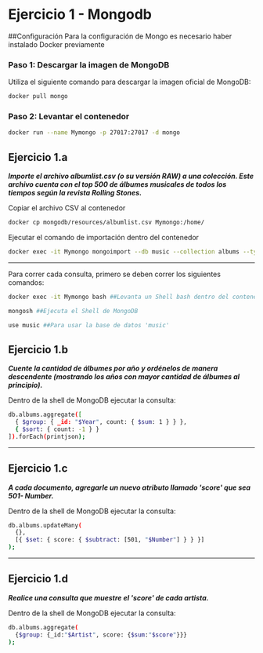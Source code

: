 
# Ejercicio 1 - Mongodb

##Configuración
Para la configuración de Mongo es necesario haber instalado Docker previamente
### Paso 1: Descargar la imagen de MongoDB
Utiliza el siguiente comando para descargar la imagen oficial de MongoDB:
```bash
docker pull mongo
```

### Paso 2: Levantar el contenedor
```bash
docker run --name Mymongo -p 27017:27017 -d mongo
```

## Ejercicio 1.a
***Importe el archivo albumlist.csv (o su versión RAW) a una colección. 
Este archivo cuenta con el top 500 de álbumes musicales de todos los tiempos según la revista Rolling Stones.***

Copiar el archivo CSV al contenedor

```bash
docker cp mongodb/resources/albumlist.csv Mymongo:/home/
```
Ejecutar el comando de importación dentro del contenedor

```bash
docker exec -it Mymongo mongoimport --db music --collection albums --type csv --file /home/albumlist.csv --headerline
```

***

Para correr cada consulta, primero se deben correr los siguientes comandos:

```bash
docker exec -it Mymongo bash ##Levanta un Shell bash dentro del contenedor
```
```bash
mongosh ##Ejecuta el Shell de MongoDB
```
```bash
use music ##Para usar la base de datos 'music'
```

## Ejercicio 1.b
***Cuente la cantidad de álbumes por año y ordénelos de manera descendente (mostrando los años con mayor cantidad de álbumes al principio).***

Dentro de la shell de MongoDB ejecutar la consulta:
```bash
db.albums.aggregate([
  { $group: { _id: "$Year", count: { $sum: 1 } } },
  { $sort: { count: -1 } }
]).forEach(printjson);
```
***
## Ejercicio 1.c
***A cada documento, agregarle un nuevo atributo llamado 'score' que sea 501- Number.***

Dentro de la shell de MongoDB ejecutar la consulta:
```bash
db.albums.updateMany(
  {},
  [{ $set: { score: { $subtract: [501, "$Number"] } } }]
);
```
***
## Ejercicio 1.d
***Realice una consulta que muestre el 'score' de cada artista.***


Dentro de la shell de MongoDB ejecutar la consulta:
```bash
db.albums.aggregate(
  {$group: {_id:"$Artist", score: {$sum:"$score"}}}
);
```